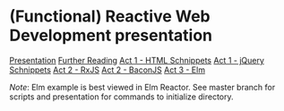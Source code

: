 (Functional) Reactive Web Development presentation
==================================================

[Presentation](presentation/presentation.html)
[Further Reading](presentation/presentation.html#/further-reading)
[Act 1 - HTML Schnippets](act1-html/)
[Act 1 - jQuery Schnippets](act1-jquery/)
[Act 2 - RxJS](act2-rxjs/)
[Act 2 - BaconJS](act2-baconjs/)
[Act 3 - Elm](act3-elm/)

*Note*: Elm example is best viewed in Elm Reactor.  See master
branch for scripts and presentation for commands to initialize
directory.
    
